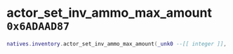 # actor_set_inv_ammo_max_amount `0x6ADAAD87`

```lua
natives.inventory.actor_set_inv_ammo_max_amount(_unk0 --[[ integer ]], _unk1 --[[ integer ]], _unk2 --[[ integer ]])
```